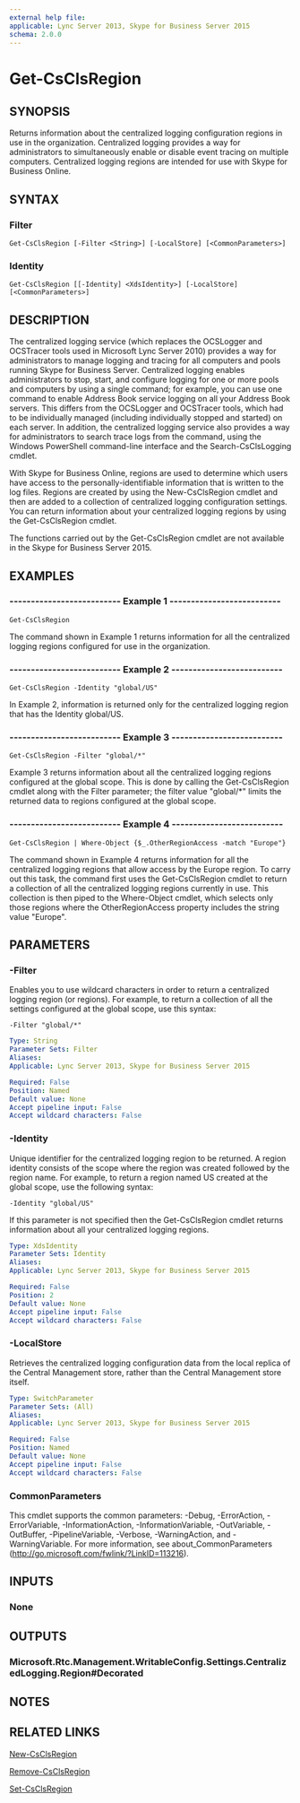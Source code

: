 ```yaml
---
external help file: 
applicable: Lync Server 2013, Skype for Business Server 2015
schema: 2.0.0
---
```


# Get-CsClsRegion

## SYNOPSIS
Returns information about the centralized logging configuration regions in use in the organization.
Centralized logging provides a way for administrators to simultaneously enable or disable event tracing on multiple computers.
Centralized logging regions are intended for use with Skype for Business Online.


## SYNTAX

### Filter
```
Get-CsClsRegion [-Filter <String>] [-LocalStore] [<CommonParameters>]
```

### Identity
```
Get-CsClsRegion [[-Identity] <XdsIdentity>] [-LocalStore] [<CommonParameters>]
```

## DESCRIPTION
The centralized logging service (which replaces the OCSLogger and OCSTracer tools used in Microsoft Lync Server 2010) provides a way for administrators to manage logging and tracing for all computers and pools running Skype for Business Server.
Centralized logging enables administrators to stop, start, and configure logging for one or more pools and computers by using a single command; for example, you can use one command to enable Address Book service logging on all your Address Book servers.
This differs from the OCSLogger and OCSTracer tools, which had to be individually managed (including individually stopped and started) on each server.
In addition, the centralized logging service also provides a way for administrators to search trace logs from the command, using the Windows PowerShell command-line interface and the Search-CsClsLogging cmdlet.

With Skype for Business Online, regions are used to determine which users have access to the personally-identifiable information that is written to the log files.
Regions are created by using the New-CsClsRegion cmdlet and then are added to a collection of centralized logging configuration settings.
You can return information about your centralized logging regions by using the Get-CsClsRegion cmdlet.

The functions carried out by the Get-CsClsRegion cmdlet are not available in the Skype for Business Server 2015.


## EXAMPLES

### -------------------------- Example 1 --------------------------
```
Get-CsClsRegion
```

The command shown in Example 1 returns information for all the centralized logging regions configured for use in the organization.

### -------------------------- Example 2 --------------------------
```
Get-CsClsRegion -Identity "global/US"
```

In Example 2, information is returned only for the centralized logging region that has the Identity global/US.

### -------------------------- Example 3 --------------------------
```
Get-CsClsRegion -Filter "global/*"
```

Example 3 returns information about all the centralized logging regions configured at the global scope.
This is done by calling the Get-CsClsRegion cmdlet along with the Filter parameter; the filter value "global/*" limits the returned data to regions configured at the global scope.

### -------------------------- Example 4 --------------------------
```
Get-CsClsRegion | Where-Object {$_.OtherRegionAccess -match "Europe"}
```

The command shown in Example 4 returns information for all the centralized logging regions that allow access by the Europe region.
To carry out this task, the command first uses the Get-CsClsRegion cmdlet to return a collection of all the centralized logging regions currently in use.
This collection is then piped to the Where-Object cmdlet, which selects only those regions where the OtherRegionAccess property includes the string value "Europe".


## PARAMETERS

### -Filter
Enables you to use wildcard characters in order to return a centralized logging region (or regions).
For example, to return a collection of all the settings configured at the global scope, use this syntax:

`-Filter "global/*"`

```yaml
Type: String
Parameter Sets: Filter
Aliases: 
Applicable: Lync Server 2013, Skype for Business Server 2015

Required: False
Position: Named
Default value: None
Accept pipeline input: False
Accept wildcard characters: False
```

### -Identity
Unique identifier for the centralized logging region to be returned.
A region identity consists of the scope where the region was created followed by the region name.
For example, to return a region named US created at the global scope, use the following syntax:

`-Identity "global/US"`

If this parameter is not specified then the Get-CsClsRegion cmdlet returns information about all your centralized logging regions.

```yaml
Type: XdsIdentity
Parameter Sets: Identity
Aliases: 
Applicable: Lync Server 2013, Skype for Business Server 2015

Required: False
Position: 2
Default value: None
Accept pipeline input: False
Accept wildcard characters: False
```

### -LocalStore
Retrieves the centralized logging configuration data from the local replica of the Central Management store, rather than the Central Management store itself.

```yaml
Type: SwitchParameter
Parameter Sets: (All)
Aliases: 
Applicable: Lync Server 2013, Skype for Business Server 2015

Required: False
Position: Named
Default value: None
Accept pipeline input: False
Accept wildcard characters: False
```

### CommonParameters
This cmdlet supports the common parameters: -Debug, -ErrorAction, -ErrorVariable, -InformationAction, -InformationVariable, -OutVariable, -OutBuffer, -PipelineVariable, -Verbose, -WarningAction, and -WarningVariable. For more information, see about_CommonParameters (http://go.microsoft.com/fwlink/?LinkID=113216).


## INPUTS

### None


## OUTPUTS

### Microsoft.Rtc.Management.WritableConfig.Settings.CentralizedLogging.Region#Decorated


## NOTES


## RELATED LINKS

[New-CsClsRegion]()

[Remove-CsClsRegion]()

[Set-CsClsRegion]()